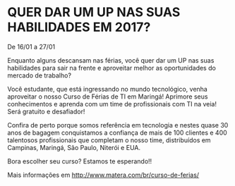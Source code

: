 # QUER DAR UM UP NAS SUAS HABILIDADES EM 2017?

De 16/01 a 27/01

Enquanto alguns descansam nas férias, você quer dar um UP nas suas habilidades para sair na frente e aproveitar melhor as oportunidades do mercado de trabalho?

Você estudante, que está ingressando no mundo tecnológico, venha aproveitar o nosso Curso de Férias de TI em Maringá! Aprimore seus conhecimentos e aprenda com um time de profissionais com TI na veia! Será gratuito e desafiador!

Confira de perto porque somos referência em tecnologia e nestes quase 30 anos de bagagem conquistamos a confiança de mais de 100 clientes e 400 talentosos profissionais que completam o nosso time, distribuídos em Campinas, Maringá, São Paulo, Niterói e EUA.

Bora escolher seu curso? Estamos te esperando!!

Mais informações em http://www.matera.com/br/curso-de-ferias/
